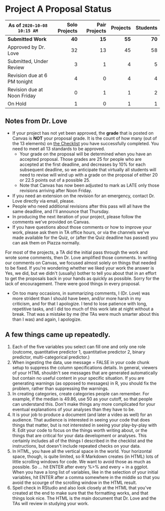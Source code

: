 # Project A Proposal Status

As of `2020-10-08 10:15 AM` | Solo Projects | Pair Projects | Projects | Students
------ | -----: | -------: | ------: | -------:
**Submitted Work** | **40** | **15** | **55** | **70**
Approved by Dr. Love | 32 | 13 | 45 | 58
Submitted, Under Review | 3 | 1 | 4 | 5
Revision due at 6 PM tonight | 4 | 0 | 4 | 4
Revision due at Noon Friday | 0 | 1 | 1 | 2
On Hold | 1 | 0 | 1 | 1

## Notes from Dr. Love

- If your project has not yet been approved, the **grade** that is posted on Canvas is **NOT** your proposal grade. It is the count of how many (out of the 13 elements) on [the Checklist](https://thomaselove.github.io/431-2020-projectA/checklist.html) you have successfully completed. You need to meet all 13 standards to be approved.
    - Your grade on the proposal will be determined when you have an accepted proposal. Those grades are 25 for people who are accepted at the first deadline, and decreases by 10% for each subsequent deadline, so we anticipate that virtually all students will need to revise will wind up with a grade on the proposal of either 20 or 22.5 points out of a possible 25.
    - Note that Canvas has now been adjusted to mark as LATE only those revisions arriving after Noon Friday.
- If you need an extension on the revision for an emergency, contact Dr. Love directly via email, please.
- People who need additional revisions after this pass will all have the same deadline, and I'll announce that Thursday.
- In producing the next iteration of your project, please follow the comments we've provided on Canvas. 
- If you have questions about those comments or how to improve your work, please ask them in TA office hours, or via the channels we've made available for the Quiz, or (after the Quiz deadline has passed) you can ask them on Piazza normally.

For most of the projects, a TA did the initial pass through the work and wrote some comments, then Dr. Love amplified those comments. In writing our comments on Canvas, we focused almost solely on things that needed to be fixed. If you're wondering whether we liked your work the answer is Yes, we did, but we didn't (usually) bother to tell you about that in an effort to get the proposals back in your hands as quickly as possible. Sorry for the lack of encouragement. There were good things in every proposal.

- On too many occasions, in summarizing comments, I (Dr. Love) was more strident than I should have been, and/or more harsh in my criticism, and for that I apologize. I tend to lose patience with long, repetitive tasks, and I did too much of this work late at night without a break. That was a mistake by me (the TAs were much smarter about this than I was) and again, I apologize. 

## A few things came up repeatedly.

1. Each of the five variables you select can fill one and only one role (outcome, quantitative predictor 1, quantitative predictor 2, binary predictor, multi-categorical predictor.) 
2. When ingesting the data, use message = FALSE in your code chunk setup to suppress the column specifications details. In general, viewers of your HTML shouldn't see messages that are generated automatically but contain no useful content in your specific situation. If you are generating warnings (as opposed to messages) in R, you should fix the problem, rather than suppressing the warnings.
3. In creating categories, create categories people can remember. For example, if the median is 49.86, use 50 as your cutoff, so that people can understand this. Don't make things any more complicated for your eventual explanations of your analyses than they have to be.
4. It is your job to produce a document (and later a video as well) for an audience. That audience is interested in seeing your code that does things that matter, but is not interested in seeing your play-by-play with R. Edit your code to focus on the things worth writing about, or the things that are critical for your data development or analyses. This certainly includes all of the things I described in the checklist and the instructions, but doesn't include repeated checks on your data.
5. In HTML, you have all the vertical space in the world. Your horizontal space, though, is quite limited, so R Markdown creates (in HTML) lots of little scrolling windows for code. We want to avoid those as much as possible. So ... hit ENTER after every %>% and every + in a ggplot. When you have a long list of variables, like in the selection of your initial variables, hit ENTER after a comma somewhere in the middle so that you avoid the scourge of the scrolling window in the HTML result.
6. Spell check in RStudio and also look closely at the HTML that you've created at the end to make sure that the formatting works, and that things look nice. The HTML is the main document that Dr. Love and the TAs will review in studying your work.

